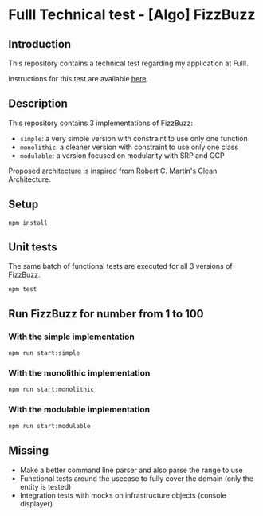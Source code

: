 # Fulll Technical test - [Algo] FizzBuzz

## Introduction

This repository contains a technical test regarding my application at Fulll.

Instructions for this test are available [here](https://github.com/fulll/hiring/blob/master/Algo/fizzbuzz.md).

## Description

This repository contains 3 implementations of FizzBuzz:

- `simple`: a very simple version with constraint to use only one function
- `monolithic`: a cleaner version with constraint to use only one class
- `modulable`: a version focused on modularity with SRP and OCP

Proposed architecture is inspired from Robert C. Martin's Clean Architecture.

## Setup

```
npm install
```

## Unit tests

The same batch of functional tests are executed for all 3 versions of FizzBuzz.

```
npm test
```

## Run FizzBuzz for number from 1 to 100

### With the simple implementation

```
npm run start:simple
```

### With the monolithic implementation

```
npm run start:monolithic
```

### With the modulable implementation

```
npm run start:modulable
```

## Missing

- Make a better command line parser and also parse the range to use
- Functional tests around the usecase to fully cover the domain (only the entity is tested)
- Integration tests with mocks on infrastructure objects (console displayer)
